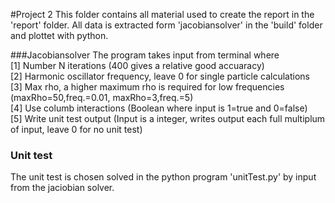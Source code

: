 #Project 2
This folder contains all material used to create the report in the 'report' folder.
All data is extracted form 'jacobiansolver' in the 'build' folder and plottet with python.

###Jacobiansolver
The program takes input from terminal where<br>
[1] Number N iterations (400 gives a relative good accuaracy)<br>
[2] Harmonic oscillator frequency, leave 0 for single particle calculations<br>
[3] Max rho, a higher maximum rho is required for low frequencies (maxRho=50,freq.=0.01, maxRho=3,freq.=5)<br>
[4] Use columb interactions (Boolean where input is 1=true and 0=false)<br>
[5] Write unit test output (Input is a integer, writes output each full multiplum of input, leave 0 for no unit test)<br>

### Unit test
The unit test is chosen solved in the python program 'unitTest.py' by input from the jaciobian solver.


